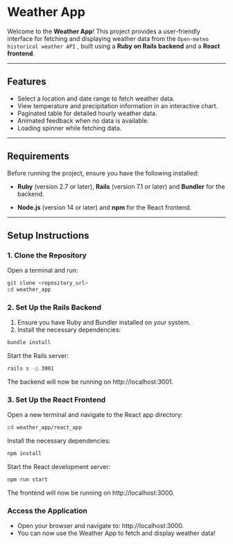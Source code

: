 # Weather App

Welcome to the **Weather App**! This project provides a user-friendly interface for fetching and displaying weather data from the `Open-meteo historical weather API` , built using a **Ruby on Rails backend** and a **React frontend**.

---

## Features

- Select a location and date range to fetch weather data.
- View temperature and precipitation information in an interactive chart.
- Paginated table for detailed hourly weather data.
- Animated feedback when no data is available.
- Loading spinner while fetching data.

---

## Requirements

Before running the project, ensure you have the following installed:

- **Ruby** (version 2.7 or later), **Rails** (version 7.1 or later) and **Bundler** for the backend.

- **Node.js** (version 14 or later) and **npm** for the React frontend.

---

## Setup Instructions

### 1. Clone the Repository

Open a terminal and run:

```bash
git clone <repository_url>
cd weather_app
```

### 2. Set Up the Rails Backend

1. Ensure you have Ruby and Bundler installed on your system.
2. Install the necessary dependencies:

```bash
bundle install
```

Start the Rails server:

```bash
rails s -p 3001
```

The backend will now be running on http://localhost:3001.

### 3. Set Up the React Frontend

Open a new terminal and navigate to the React app directory:

```bash
cd weather_app/react_app
```

Install the necessary dependencies:

```bash
npm install
```

Start the React development server:

```bash
npm run start
```

The frontend will now be running on http://localhost:3000.

### Access the Application

- Open your browser and navigate to: http://localhost:3000.
- You can now use the Weather App to fetch and display weather data!
